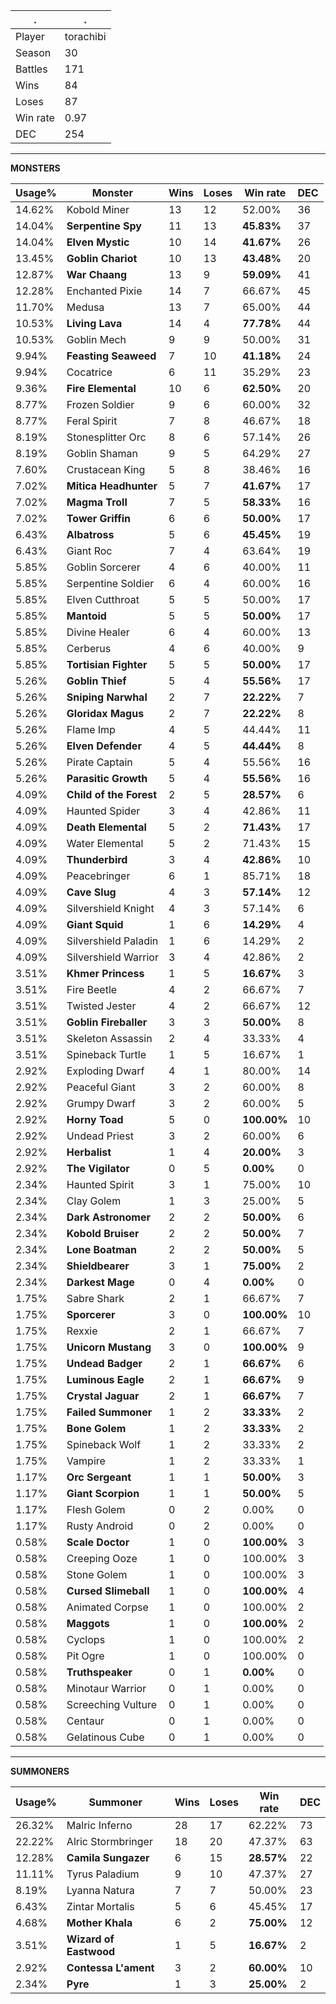 .|.
|-|-
Player|torachibi
Season|30
Battles|171
Wins|84
Loses|87
Win rate|0.97
DEC|254

---
**MONSTERS**

Usage%|Monster|Wins|Loses|Win rate|DEC|
-|-|-|-|-|-|
14.62%|Kobold Miner|13|12|52.00%|36|
14.04%|**Serpentine Spy**|11|13|**45.83%**|37|
14.04%|**Elven Mystic**|10|14|**41.67%**|26|
13.45%|**Goblin Chariot**|10|13|**43.48%**|20|
12.87%|**War Chaang**|13|9|**59.09%**|41|
12.28%|Enchanted Pixie|14|7|66.67%|45|
11.70%|Medusa|13|7|65.00%|44|
10.53%|**Living Lava**|14|4|**77.78%**|44|
10.53%|Goblin Mech|9|9|50.00%|31|
9.94%|**Feasting Seaweed**|7|10|**41.18%**|24|
9.94%|Cocatrice|6|11|35.29%|23|
9.36%|**Fire Elemental**|10|6|**62.50%**|20|
8.77%|Frozen Soldier|9|6|60.00%|32|
8.77%|Feral Spirit|7|8|46.67%|18|
8.19%|Stonesplitter Orc|8|6|57.14%|26|
8.19%|Goblin Shaman|9|5|64.29%|27|
7.60%|Crustacean King|5|8|38.46%|16|
7.02%|**Mitica Headhunter**|5|7|**41.67%**|17|
7.02%|**Magma Troll**|7|5|**58.33%**|16|
7.02%|**Tower Griffin**|6|6|**50.00%**|17|
6.43%|**Albatross**|5|6|**45.45%**|19|
6.43%|Giant Roc|7|4|63.64%|19|
5.85%|Goblin Sorcerer|4|6|40.00%|11|
5.85%|Serpentine Soldier|6|4|60.00%|16|
5.85%|Elven Cutthroat|5|5|50.00%|17|
5.85%|**Mantoid**|5|5|**50.00%**|17|
5.85%|Divine Healer|6|4|60.00%|13|
5.85%|Cerberus|4|6|40.00%|9|
5.85%|**Tortisian Fighter**|5|5|**50.00%**|17|
5.26%|**Goblin Thief**|5|4|**55.56%**|17|
5.26%|**Sniping Narwhal**|2|7|**22.22%**|7|
5.26%|**Gloridax Magus**|2|7|**22.22%**|8|
5.26%|Flame Imp|4|5|44.44%|11|
5.26%|**Elven Defender**|4|5|**44.44%**|8|
5.26%|Pirate Captain|5|4|55.56%|16|
5.26%|**Parasitic Growth**|5|4|**55.56%**|16|
4.09%|**Child of the Forest**|2|5|**28.57%**|6|
4.09%|Haunted Spider|3|4|42.86%|11|
4.09%|**Death Elemental**|5|2|**71.43%**|17|
4.09%|Water Elemental|5|2|71.43%|15|
4.09%|**Thunderbird**|3|4|**42.86%**|10|
4.09%|Peacebringer|6|1|85.71%|18|
4.09%|**Cave Slug**|4|3|**57.14%**|12|
4.09%|Silvershield Knight|4|3|57.14%|6|
4.09%|**Giant Squid**|1|6|**14.29%**|4|
4.09%|Silvershield Paladin|1|6|14.29%|2|
4.09%|Silvershield Warrior|3|4|42.86%|2|
3.51%|**Khmer Princess**|1|5|**16.67%**|3|
3.51%|Fire Beetle|4|2|66.67%|7|
3.51%|Twisted Jester|4|2|66.67%|12|
3.51%|**Goblin Fireballer**|3|3|**50.00%**|8|
3.51%|Skeleton Assassin|2|4|33.33%|4|
3.51%|Spineback Turtle|1|5|16.67%|1|
2.92%|Exploding Dwarf|4|1|80.00%|14|
2.92%|Peaceful Giant|3|2|60.00%|8|
2.92%|Grumpy Dwarf|3|2|60.00%|5|
2.92%|**Horny Toad**|5|0|**100.00%**|10|
2.92%|Undead Priest|3|2|60.00%|6|
2.92%|**Herbalist**|1|4|**20.00%**|3|
2.92%|**The Vigilator**|0|5|**0.00%**|0|
2.34%|Haunted Spirit|3|1|75.00%|10|
2.34%|Clay Golem|1|3|25.00%|5|
2.34%|**Dark Astronomer**|2|2|**50.00%**|6|
2.34%|**Kobold Bruiser**|2|2|**50.00%**|7|
2.34%|**Lone Boatman**|2|2|**50.00%**|5|
2.34%|**Shieldbearer**|3|1|**75.00%**|2|
2.34%|**Darkest Mage**|0|4|**0.00%**|0|
1.75%|Sabre Shark|2|1|66.67%|7|
1.75%|**Sporcerer**|3|0|**100.00%**|10|
1.75%|Rexxie|2|1|66.67%|7|
1.75%|**Unicorn Mustang**|3|0|**100.00%**|9|
1.75%|**Undead Badger**|2|1|**66.67%**|6|
1.75%|**Luminous Eagle**|2|1|**66.67%**|9|
1.75%|**Crystal Jaguar**|2|1|**66.67%**|7|
1.75%|**Failed Summoner**|1|2|**33.33%**|2|
1.75%|**Bone Golem**|1|2|**33.33%**|2|
1.75%|Spineback Wolf|1|2|33.33%|2|
1.75%|Vampire|1|2|33.33%|1|
1.17%|**Orc Sergeant**|1|1|**50.00%**|3|
1.17%|**Giant Scorpion**|1|1|**50.00%**|5|
1.17%|Flesh Golem|0|2|0.00%|0|
1.17%|Rusty Android|0|2|0.00%|0|
0.58%|**Scale Doctor**|1|0|**100.00%**|3|
0.58%|Creeping Ooze|1|0|100.00%|3|
0.58%|Stone Golem|1|0|100.00%|3|
0.58%|**Cursed Slimeball**|1|0|**100.00%**|4|
0.58%|Animated Corpse|1|0|100.00%|2|
0.58%|**Maggots**|1|0|**100.00%**|2|
0.58%|Cyclops|1|0|100.00%|2|
0.58%|Pit Ogre|1|0|100.00%|0|
0.58%|**Truthspeaker**|0|1|**0.00%**|0|
0.58%|Minotaur Warrior|0|1|0.00%|0|
0.58%|Screeching Vulture|0|1|0.00%|0|
0.58%|Centaur|0|1|0.00%|0|
0.58%|Gelatinous Cube|0|1|0.00%|0|

---
**SUMMONERS**

Usage%|Summoner|Wins|Loses|Win rate|DEC|
-|-|-|-|-|-|
26.32%|Malric Inferno|28|17|62.22%|73|
22.22%|Alric Stormbringer|18|20|47.37%|63|
12.28%|**Camila Sungazer**|6|15|**28.57%**|22|
11.11%|Tyrus Paladium|9|10|47.37%|27|
8.19%|Lyanna Natura|7|7|50.00%|23|
6.43%|Zintar Mortalis|5|6|45.45%|17|
4.68%|**Mother Khala**|6|2|**75.00%**|12|
3.51%|**Wizard of Eastwood**|1|5|**16.67%**|2|
2.92%|**Contessa L'ament**|3|2|**60.00%**|10|
2.34%|**Pyre**|1|3|**25.00%**|2|
